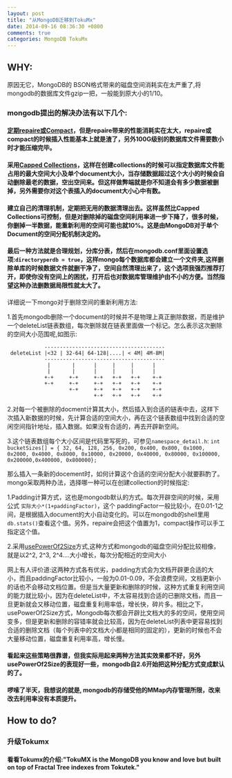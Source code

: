 ```yaml
---
layout: post
title: "从MongoDB迁移到TokuMx"
date: 2014-09-16 08:36:30 +0800
comments: true
categories: MongoDB TokuMx
---
```


## WHY:

原因无它，MongoDB的 BSON格式带来的磁盘空间消耗实在太严重了,将mongodb的数据库文件gzip一把，一般能到原大小的1/10。

### mongodb提出的解决办法有以下几个:

#### [定期repaire或Compact](http://docs.mongodb.org/manual/reference/method/db.repairDatabase/)，但是repaire带来的性能消耗实在太大，repaire或compact的时候插入性能基本上就是渣了，另外100G级别的数据库文件需要数小时才能压缩完毕。

#### 采用[Capped Collections](http://docs.mongodb.org/manual/core/capped-collections/)，这样在创建collections的时候可以指定数据库文件能占用的最大空间大小及单个document大小，当存储数据超过这个大小的时候会自动删除最老的数据，空出空间来。但这样做弊端就是你不知道会有多少数据被删掉，另外需要你对这个表插入的document大小心中有数。

#### 建立自己的清理机制，定期把无用的数据清理出去。这样虽然比Capped Collections可控制，但是对删除掉的磁盘空间利用率进一步下降了，很多时候，你删掉一半数据，能重新利用的空间可能也就10%。这是由MongoDB对于单个Document的空间分配机制决定的。

#### 最后一种方法就是合理规划，分库分表，然后在mongodb.conf里面设置选项:`directoryperdb = true`，这样mongo每个数据库都会建立一个文件夹,这样删除单库的时候数据文件就删干净了，空间自然清理出来了，这个选项我强烈推荐打开，即使你没有空间上的困扰，打开后也对数据库管理维护由不小的方便。当然指望这种办法删数据局限性就太大了。

详细说一下mongo对于删除空间的重新利用方法:

1.首先mongodb删除一个document的时候并不是物理上真正删除数据，而是维护一个deleteList链表数组，每次删除就在链表里面做一个标记。怎么表示这次删除的空间大小范围呢,如图示:

```
            ---------------------------------------
 deleteList |<32 | 32-64| 64-128|....| < 4M| 4M-8M|
            ---------------------------------------
             |       |      |     |     |      |
             |       |      |     |     |      |
            +-+     +-+     +-+   +-+   +-+    +-+
            +-+     +-+     +-+   +-+   +-+    +-+
                    +-+     +-+   +-+   +-+    +-+
                            +-+   +-+   +-+    +-+
```

2.对每一个被删除的docment计算其大小，然后插入到合适的链表中去，这样下次插入新数据的时候，先计算合适的空间大小，再在这个链表数组中找到合适的空闲空间指针地址，插入数据。如果没有合适的，再去开辟新空间。

3.这个链表数组每个大小区间是代码里写死的，可参见`namespace_detail.h`:
`int bucketSizes[] = { 32, 64, 128, 256, 0x200, 0x400, 0x800, 0x1000, 0x2000, 0x4000, 0x8000, 0x10000, 0x20000, 0x40000, 0x80000, 0x100000, 0x200000,0x400000, 0x800000};`


那么插入一条新的docement时，如何计算这个合适的空间分配大小就要斟酌了。mongo采取两种办法，选择哪一种可以在创建collection的时候指定:

1.Padding计算方式，这也是mongodb默认的方式。每次开辟空间的时候，采用公式 `实际大小*(1+paddingFactor)`，这个 paddingFactor一般比较小，在0.01-1之间，是根据插入document的大小自动变化的。可以在mongodb的shell里用`db.stats()`查看这个值。另外，repaire会把这个值置为1，compact操作可以手工指定这个值。

2.采用[usePowerOf2Size](http://docs.mongodb.org/manual/reference/command/collMod/)方式,这种方式和mongodb的磁盘空间分配比较相像，就是以2^2, 2^3, 2^4....大小增长，每次分配相近的空间大小

网上有人评价道:这两种方式各有优劣，padding方式会为文档开辟更合适的大小，而且paddingFactor比较小，一般为0.01-0.09，不会浪费空间，文档更新小的话也不会移动文档位置。但是当大量更新和删除的时候，这种方式重复利用空间的能力就比较小，因为在deleteList中，不太容易找到合适的已删除文档，而且一旦更新就会又移动位置，磁盘重复利用率低，增长快，碎片多。相比之下，usePowerOf2Size方式，Mongodb每次都会开辟比文档大的多的空间，使用空间变多，但是更新和删除的容错率就会比较高，因为在deleteList列表中更容易找到合适的删除文档（每个列表中的文档大小都是相同的固定的），更新的时候也不会大量移动位置，磁盘重复利用率高，增长慢。

#### 看起来这些策略很靠谱，但我实际用起来两种方法其实效果都不好，另外usePowerOf2Size的表现好一些，mongodb自2.6开始把这种分配方式变成默认的了。

#### 啰嗦了半天，我想说的就是, mongodb的存储受他的MMap内存管理所限，改来改去利用率没有本质提升。

## How to do?

### 升级Tokumx

#### 看看Tokumx的介绍:"TokuMX is the MongoDB you know and love but built on top of Fractal Tree indexes from Tokutek."
